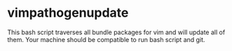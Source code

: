 # vimpathogenupdate
This bash script traverses all bundle packages for vim and will update all of them. Your machine should be compatible to run bash script and git.
